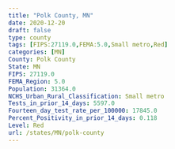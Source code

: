 ```yaml
---
title: "Polk County, MN"
date: 2020-12-20
draft: false
type: county
tags: [FIPS:27119.0,FEMA:5.0,Small metro,Red]
categories: [MN]
County: Polk County
State: MN
FIPS: 27119.0
FEMA_Region: 5.0
Population: 31364.0
NCHS_Urban_Rural_Classification: Small metro
Tests_in_prior_14_days: 5597.0
Fourteen_day_test_rate_per_100000: 17845.0
Percent_Positivity_in_prior_14_days: 0.118
Level: Red
url: /states/MN/polk-county
---
```



